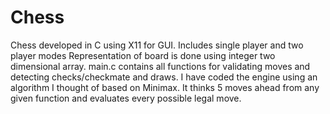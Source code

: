 # Chess
Chess developed in C using X11 for GUI. Includes single player and two player modes
Representation of board is done using integer two dimensional array. 
main.c contains all functions for validating moves and detecting checks/checkmate and draws.
I have coded the engine using an algorithm I thought of based on Minimax. It thinks 5 moves ahead from any given function and evaluates every possible legal move.
